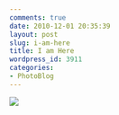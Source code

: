 ```yaml
---
comments: true
date: 2010-12-01 20:35:39
layout: post
slug: i-am-here
title: I am Here
wordpress_id: 3911
categories:
- PhotoBlog
---
```


![](http://ryanfitzer.com/main/wp-content/uploads/2010/12/photo2-950x709.jpg)
